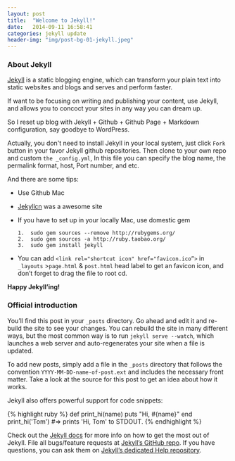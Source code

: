 ```yaml
---
layout: post
title:  "Welcome to Jekyll!"
date:   2014-09-11 16:58:41
categories: jekyll update
header-img: "img/post-bg-01-jekyll.jpeg"
---
```


<script>
        var imgUrl = "http://7xrxiu.com1.z0.glb.clouddn.com/wechat.JPG";
        var lineLink = "http://afio.im";
        var descContent = '蛤蛤蛤蛤';
        var shareTitle = 'In case of memory fade away';
        var appid = 'Jekyll is a static blogging engine';
           
        function shareFriend() {
            WeixinJSBridge.invoke('sendAppMessage',{
                "appid": appid,
                "img_url": imgUrl,
                "img_width": "200",
                "img_height": "200",
                "link": lineLink,
                "desc": descContent,
                "title": shareTitle
            }, function(res) {
                //_report('send_msg', res.err_msg);
            })
        }
        function shareTimeline() {
            WeixinJSBridge.invoke('shareTimeline',{
                "img_url": imgUrl,
                "img_width": "300",
                "img_height": "300",
                "link": lineLink,
                "desc": descContent,
                "title": shareTitle
            }, function(res) {
                   //_report('timeline', res.err_msg);
            });
        }
        function shareWeibo() {
            WeixinJSBridge.invoke('shareWeibo',{
                "content": descContent,
                "url": lineLink,
            }, function(res) {
                //_report('weibo', res.err_msg);
            });
        }
        // 当微信内置浏览器完成内部初始化后会触发WeixinJSBridgeReady事件。
        document.addEventListener('WeixinJSBridgeReady', function onBridgeReady() {
            // 发送给好友
            WeixinJSBridge.on('menu:share:appmessage', function(argv){
                shareFriend();
            });
            // 分享到朋友圈
            WeixinJSBridge.on('menu:share:timeline', function(argv){
                shareTimeline();
            });
            // 分享到微博
            WeixinJSBridge.on('menu:share:weibo', function(argv){
                shareWeibo();
            });
        }, false);
</script>


<h3>About Jekyll</h3>

<a href="http://jekyllrb.com/" target="_blank">Jekyll</a> is a static blogging engine, which can transform your plain text into static websites and blogs and serves and perform faster.

If want to be focusing on writing and publishing your content, use Jekyll, and allows you to concoct your sites in any way you can dream up.

So I reset up blog with Jekyll + Github + Github Page +  Markdown configuration, say goodbye to WordPress.

Actually, you don't need to install Jekyll in your local system, just click `Fork` button in your favor Jekyll github repositories. Then clone to your own repo and custom `the _config.yml`, In this file you can specify the blog name, the permalink format, host, Port number, and etc.

And there are some tips:

- Use Github Mac

- <a href="http://jekyllcn.com/" target="_blank">Jekyllcn</a> was a awesome site

- If you have to set up in your locally Mac, use domestic gem

      1.  sudo gem sources --remove http://rubygems.org/
      2.  sudo gem sources -a http://ruby.taobao.org/
      3.  sudo gem install jekyll

-  You can add `<link rel="shortcut icon" href="favicon.ico”>` in `_layouts` >`page.html` & `post.html`  head label to get an favicon icon, and don’t forget to drag the file to root cd.


**Happy Jekyll’ing!**


<h3>Official introduction</h3>

You’ll find this post in your `_posts` directory. Go ahead and edit it and re-build the site to see your changes. You can rebuild the site in many different ways, but the most common way is to run `jekyll serve --watch`, which launches a web server and auto-regenerates your site when a file is updated.

To add new posts, simply add a file in the `_posts` directory that follows the convention `YYYY-MM-DD-name-of-post.ext` and includes the necessary front matter. Take a look at the source for this post to get an idea about how it works.

Jekyll also offers powerful support for code snippets:

{% highlight ruby %}
def print_hi(name)
  puts "Hi, #{name}"
end
print_hi('Tom')
#=> prints 'Hi, Tom' to STDOUT.
{% endhighlight %}

Check out the [Jekyll docs][jekyll] for more info on how to get the most out of Jekyll. File all bugs/feature requests at [Jekyll’s GitHub repo][jekyll-gh]. If you have questions, you can ask them on [Jekyll’s dedicated Help repository][jekyll-help].

[jekyll]:      http://jekyllrb.com
[jekyll-gh]:   https://github.com/jekyll/jekyll
[jekyll-help]: https://github.com/jekyll/jekyll-help
